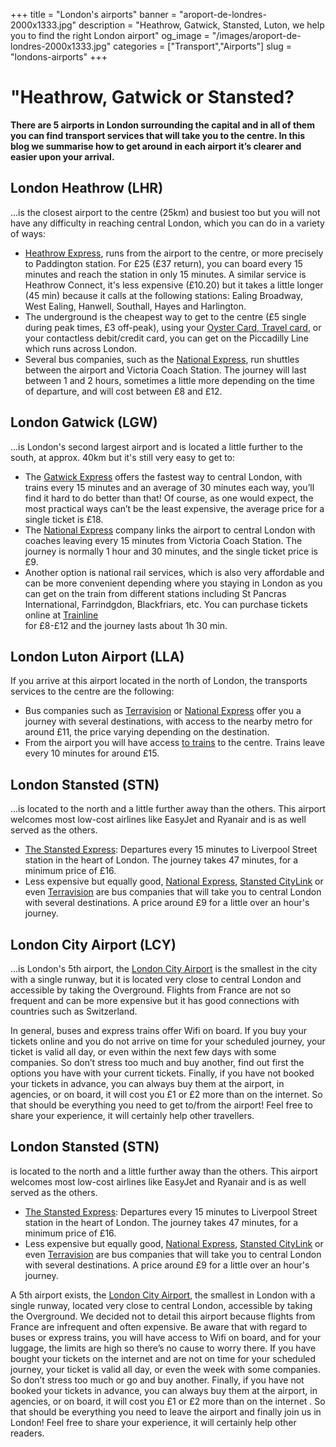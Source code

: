 ﻿+++
title = "London's airports"
banner = "aroport-de-londres-2000x1333.jpg"
description = "Heathrow, Gatwick, Stansted, Luton, we help you to find the right London airport"
og_image = "/images/aroport-de-londres-2000x1333.jpg"
categories = ["Transport","Airports"]
slug = "londons-airports"
+++
# "Heathrow, Gatwick or Stansted?

<strong>There are 5 airports in London surrounding the capital and in all of them you can find transport services that will take you to the centre. In this blog we summarise how to get around in each airport it’s clearer and easier upon your arrival. </strong>

## London Heathrow (LHR)

...is the closest airport to the centre (25km) and busiest too but you will not have any difficulty in reaching central London, which you can do in a variety of ways:


<ul><li><a href="https://www.heathrowexpress.com/">Heathrow Express</a>, runs from the airport to the centre, or more precisely to Paddington station. For £25 (£37 return), you can board every 15 minutes and reach the station in only 15 minutes. A similar service is  Heathrow Connect, it's less expensive (£10.20) but it takes a little longer (45 min) because it calls at the following stations: Ealing Broadway, West Ealing, Hanwell, Southall, Hayes and Harlington. </li><li>The underground is the cheapest way to get to the centre (£5 single during peak times, £3 off-peak), using your <a href="Transport-a-londres.html">Oyster Card, Travel card</a>, or your contactless debit/credit card, you can get on the Piccadilly Line which runs across London.</li><li>Several bus companies, such as the <a href="http://www.nationalexpress.com/coach/airport/heathrow-airport/index.html?utm_medium=businessdevelopment&amp;utm_source=heathrowairport.com&amp;utm_campaign=buses-and-coaches">National Express</a>, run shuttles between the airport and Victoria Coach Station. The journey will last between 1 and 2 hours, sometimes a little more depending on the time of departure, and will cost between £8 and £12.</li></ul>

## London Gatwick (LGW)

...is London's second largest airport and is located a little further to the south, at approx. 40km but it's still very easy to get to:


- The <a href="http://www.gatwickexpress.com/">Gatwick Express</a> offers the fastest way to central London, with trains every 15 minutes and an average of 30 minutes each way, you’ll find it hard to do better than that! Of course, as one would expect, the most practical ways can’t be the least expensive, the average price for a single ticket is £18.</li>
- The <a href="http://www.nationalexpress.com/bd/Gatwick/gatwick-airport.aspx">National Express</a> company links the airport to central London with coaches leaving every 15 minutes from Victoria Coach Station. The journey is normally 1 hour and 30 minutes, and the single ticket price is £9.
- Another option is national rail services, which is also very affordable and can be more convenient depending where you staying in London as you can get on the train from different stations including St Pancras International, Farrindgdon, Blackfriars, etc. You can purchase tickets online at <a href="http://www.thetrainline.com/">Trainline</a></li> for £8-£12 and the journey lasts about 1h 30 min.

## London Luton Airport (LLA)

If you arrive at this airport located in the north of London, the transports services to the centre are the following:

<ul><li>Bus companies such as <a href="http://www.terravision.eu/">Terravision</a> or <a href="http://www.nationalexpress.com/fr/airports/luton-airport.aspx">National Express</a> offer you a journey with several destinations, with access to the nearby metro for around £11, the price varying depending on the destination.</li><li>From the airport you will have access <a href="http://www.london-luton.co.uk/to-and-from-lla">to trains</a> to the centre. Trains leave every 10 minutes for around £15.</li></ul>

## London Stansted (STN)

...is located to the north and a little further away than the others. This airport welcomes most low-cost airlines like EasyJet and Ryanair and is as well served as the others. <ul><li><a href="https://www.stanstedexpress.com/home">The Stansted Express</a>: Departures every 15 minutes to Liverpool Street station in the heart of London. The journey takes 47 minutes, for a minimum price of £16.</li><li>Less expensive but equally good, <a href="http://www.nationalexpress.com/en/airports/stansted-airport.aspx">National Express</a>, <a href="https://www.stanstedcitylink.co.uk/fr/accueil">Stansted CityLink</a> or even <a href="http://www.terravision.eu/francese/airport_transfer/bus-aeroport-de-stansted-londres/">Terravision</a> are bus companies that will take you to central London with several destinations. A price around £9 for a little over an hour's journey.</li></ul>

## London City Airport (LCY)

...is London's 5th airport, the <a href="https://www.londoncityairport.com/">London City Airport</a> is the smallest in the city with a single runway, but it is located very close to central London and accessible by taking the Overground. Flights from France are not so frequent and can be more expensive but it has good connections with countries such as Switzerland.

In general, buses and express trains offer Wifi on board. If you buy your tickets online and you do not arrive on time for your scheduled journey, your ticket is valid all day, or even within the next few days with some companies. So don’t stress too much and buy another, find out first the options you have with your current tickets. Finally, if you have not booked your tickets in advance, you can always buy them at the airport, in agencies, or on board, it will cost you £1 or £2 more than on the internet. So that should be everything you need to get to/from the airport! Feel free to share your experience, it will certainly help other travellers.

## London Stansted (STN)

is located to the north and a little further away than the others. This airport welcomes most low-cost airlines like EasyJet and Ryanair and is as well served as the others. <ul><li><a href="https://www.stanstedexpress.com/home">The Stansted Express</a>: Departures every 15 minutes to Liverpool Street station in the heart of London. The journey takes 47 minutes, for a minimum price of £16.</li><li>Less expensive but equally good, <a href="http://www.nationalexpress.com/en/airports/stansted-airport.aspx">National Express</a>, <a href="https://www.stanstedcitylink.co.uk/fr/accueil">Stansted CityLink</a> or even <a href="http://www.terravision.eu/francese/airport_transfer/bus-aeroport-de-stansted-londres/">Terravision</a> are bus companies that will take you to central London with several destinations. A price around £9 for a little over an hour's journey.</li></ul> A 5th airport exists, the <a href="https://www.londoncityairport.com/">London City Airport</a>, the smallest in London with a single runway, located very close to central London, accessible by taking the Overground. We decided not to detail this airport because flights from France are infrequent and often expensive. Be aware that with regard to buses or express trains, you will have access to Wifi on board, and for your luggage, the limits are high so there’s no cause to worry there. If you have bought your tickets on the internet and are not on time for your scheduled journey, your ticket is valid all day, or even the week with some companies. So don’t stress too much or go and buy another. Finally, if you have not booked your tickets in advance, you can always buy them at the airport, in agencies, or on board, it will cost you £1 or £2 more than on the internet . So that should be everything you need to leave the airport and finally join us in London! Feel free to share your experience, it will certainly help other readers.
